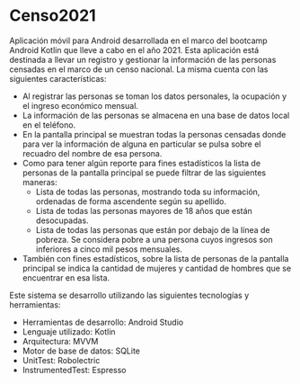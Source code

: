 # Censo2021
Aplicación móvil para Android desarrollada en el marco del bootcamp Android Kotlin que lleve a cabo en el año 2021. 
Esta aplicación está destinada a llevar un registro y gestionar la información de las personas censadas en el marco de un censo nacional. La misma cuenta con las siguientes características:
- Al registrar las personas se toman los datos personales, la ocupación y el ingreso económico mensual.
- La información de las personas se almacena en una base de datos local en el teléfono.
- En la pantalla principal se muestran todas la personas censadas donde para ver la información de alguna en particular se pulsa sobre el recuadro del nombre de esa persona.
- Como para tener algún reporte para fines estadísticos la lista de personas de la pantalla principal se puede filtrar de las siguientes maneras:
  - Lista de todas las personas, mostrando toda su información, ordenadas de forma ascendente según su apellido.
  - Lista de todas las personas mayores de 18 años que están desocupadas.
  - Lista de todas las personas que están por debajo de la línea de pobreza. Se considera pobre a una persona cuyos ingresos son inferiores a cinco mil pesos mensuales.
- También con fines estadísticos, sobre la lista de personas de la pantalla principal se indica la cantidad de mujeres y cantidad de hombres que se encuentrar en esa lista.

Este sistema se desarrollo utilizando las siguientes tecnologías y herramientas:
- Herramientas de desarrollo: Android Studio
- Lenguaje utilizado: Kotlin
- Arquitectura: MVVM
- Motor de base de datos: SQLite
- UnitTest: Robolectric
- InstrumentedTest: Espresso
